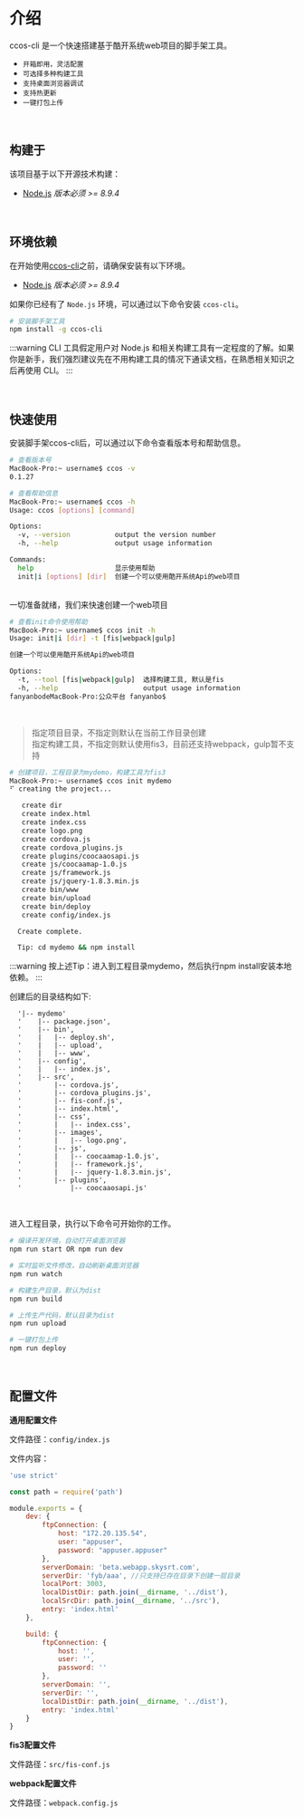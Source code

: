 # 介绍

ccos-cli 是一个快速搭建基于酷开系统web项目的脚手架工具。
- `开箱即用，灵活配置`
- `可选择多种构建工具`
- `支持桌面浏览器调试`
- `支持热更新`
- `一键打包上传`

<br/>

## 构建于

该项目基于以下开源技术构建：

- [Node.js](https://nodejs.org/) *版本必须 >= 8.9.4*

<br/>

## 环境依赖

在开始使用[ccos-cli](https://www.npmjs.com/package/ccos-cli)之前，请确保安装有以下环境。

- [Node.js](https://nodejs.org/) *版本必须 >= 8.9.4*

如果你已经有了 `Node.js` 环境，可以通过以下命令安装 `ccos-cli`。

```bash
# 安装脚手架工具
npm install -g ccos-cli
```

:::warning
CLI 工具假定用户对 Node.js 和相关构建工具有一定程度的了解。如果你是新手，我们强烈建议先在不用构建工具的情况下通读文档，在熟悉相关知识之后再使用 CLI。
:::

<br/>

## 快速使用

安装脚手架ccos-cli后，可以通过以下命令查看版本号和帮助信息。

```bash
# 查看版本号
MacBook-Pro:~ username$ ccos -v
0.1.27

# 查看帮助信息
MacBook-Pro:~ username$ ccos -h
Usage: ccos [options] [command]

Options:
  -v, --version           output the version number
  -h, --help              output usage information

Commands:
  help                    显示使用帮助
  init|i [options] [dir]  创建一个可以使用酷开系统Api的web项目
```
<br/>
一切准备就绪，我们来快速创建一个web项目

```bash
# 查看init命令使用帮助
MacBook-Pro:~ username$ ccos init -h
Usage: init|i [dir] -t [fis|webpack|gulp]

创建一个可以使用酷开系统Api的web项目

Options:
  -t, --tool [fis|webpack|gulp]  选择构建工具, 默认是fis
  -h, --help                     output usage information
fanyanbodeMacBook-Pro:公众平台 fanyanbo$ 
```
<br/>

> 指定项目目录，不指定则默认在当前工作目录创建<br/>
> 指定构建工具，不指定则默认使用fis3，目前还支持webpack，gulp暂不支持

```bash
# 创建项目，工程目录为mydemo，构建工具为fis3
MacBook-Pro:~ username$ ccos init mydemo
⠋ creating the project...

   create dir
   create index.html
   create index.css
   create logo.png
   create cordova.js
   create cordova_plugins.js
   create plugins/coocaaosapi.js
   create js/coocaamap-1.0.js
   create js/framework.js
   create js/jquery-1.8.3.min.js
   create bin/www
   create bin/upload
   create bin/deploy
   create config/index.js

  Create complete.

  Tip: cd mydemo && npm install 
```
:::warning
按上述Tip：进入到工程目录mydemo，然后执行npm install安装本地依赖。
:::

创建后的目录结构如下:

```js{1}
  '|-- mydemo'
  '    |-- package.json',
  '    |-- bin',
  '    |   |-- deploy.sh',
  '    |   |-- upload',
  '    |   |-- www',
  '    |-- config',
  '    |   |-- index.js',
  '    |-- src',
  '        |-- cordova.js',
  '        |-- cordova_plugins.js',
  '        |-- fis-conf.js',
  '        |-- index.html',
  '        |-- css',
  '        |   |-- index.css',
  '        |-- images',
  '        |   |-- logo.png',
  '        |-- js',
  '        |   |-- coocaamap-1.0.js',
  '        |   |-- framework.js',
  '        |   |-- jquery-1.8.3.min.js',
  '        |-- plugins',
  '            |-- coocaaosapi.js'
```

<br/>

进入工程目录，执行以下命令可开始你的工作。
```bash
# 编译开发环境，自动打开桌面浏览器
npm run start OR npm run dev

# 实时监听文件修改，自动刷新桌面浏览器
npm run watch

# 构建生产目录，默认为dist
npm run build

# 上传生产代码，默认目录为dist
npm run upload

# 一键打包上传
npm run deploy
```
<br/>

## 配置文件

__通用配置文件__

文件路径：`config/index.js`

文件内容：
```js
'use strict'

const path = require('path')

module.exports = {
    dev: {
        ftpConnection: {
            host: "172.20.135.54",
            user: "appuser",
            password: "appuser.appuser"
        },
        serverDomain: 'beta.webapp.skysrt.com',
        serverDir: 'fyb/aaa', //只支持已存在目录下创建一层目录
        localPort: 3003,
        localDistDir: path.join(__dirname, '../dist'),
        localSrcDir: path.join(__dirname, '../src'),
        entry: 'index.html'
    },

    build: {
        ftpConnection: {
            host: '',
            user: '',
            password: ''
        },
        serverDomain: '',
        serverDir: '',
        localDistDir: path.join(__dirname, '../dist'),
        entry: 'index.html'
    }
}
```

__fis3配置文件__

文件路径：`src/fis-conf.js`

__webpack配置文件__

文件路径：`webpack.config.js`

